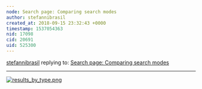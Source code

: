 ```yaml
---
node: Search page: Comparing search modes
author: stefannibrasil
created_at: 2018-09-15 23:32:43 +0000
timestamp: 1537054363
nid: 17098
cid: 20691
uid: 525300
---
```




[stefannibrasil](../profile/stefannibrasil) replying to: [Search page: Comparing search modes](../notes/milaaraujo/09-12-2018/search-page-comparing-search-modes)

----
[![results_by_type.png](/i/26577)](/i/26577)

